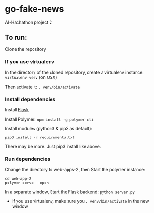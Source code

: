 # go-fake-news
AI-Hachathon project 2

## To run: 
Clone the repository

### If you use virtualenv
In the directory of the cloned repository, create a virtualenv instance: `virtualenv venv` (on OSX)

Then activate it: `. venv/bin/activate`

### Install dependencies
Install [Flask](http://flask.pocoo.org/docs/0.12/installation/)

Install Polymer: `npm install -g polymer-cli`

Install modules (python3 & pip3 as default):
```
pip3 install -r requirements.txt
```
There may be more. Just pip3 install like above.

### Run dependencies
Change the directory to web-apps-2, then Start the polymer instance: 
```
cd web-app-2
polymer serve --open
```

In a separate window, Start the Flask backend: `python server.py`

* if you use virtualenv, make sure you `. venv/bin/activate` in the new window
